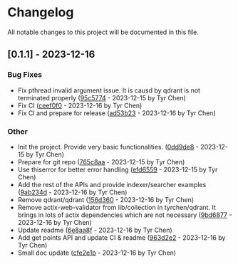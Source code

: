 # Changelog

All notable changes to this project will be documented in this file.

## [0.1.1] - 2023-12-16

### Bug Fixes

- Fix pthread invalid argument issue. It is causd by qdrant is not terminated properly
 ([95c5774](95c5774895340672003a80909b5f0073dd1e21ad) - 2023-12-15 by Tyr Chen)
- Fix CI
 ([ceef0f0](ceef0f0c2f8004937bc01335ca20a1dc9bf7f408) - 2023-12-16 by Tyr Chen)
- Fix CI and prepare for release
 ([ad53b23](ad53b23a3a718751530c578b3304d1f3b2f94f8e) - 2023-12-16 by Tyr Chen)

### Other

- Init the project. Provide very basic functionalities.
 ([0dd9de8](0dd9de825c0062323374de78b509b79fc81c315c) - 2023-12-15 by Tyr Chen)
- Prepare for git repo
 ([765c8aa](765c8aabe4c86055ebd1ae20671f963807ec679e) - 2023-12-15 by Tyr Chen)
- Use thiserror for better error handling
 ([efd6559](efd6559d793dfc8c4f7cf9193ac837ff61eb2f6e) - 2023-12-15 by Tyr Chen)
- Add the rest of the APIs and provide indexer/searcher examples
 ([9ab234d](9ab234dd4d25a57ed3f9142065c14848212206fb) - 2023-12-16 by Tyr Chen)
- Remove qdrant/qdrant
 ([156d360](156d360d48261f69af0fb3ff4a6310f748511f8e) - 2023-12-16 by Tyr Chen)
- Remove actix-web-validator from lib/collection in tyrchen/qdrant. It brings in lots of actix dependencies which are not necessary
 ([9bd6877](9bd68771f1f82aa805b9bafbb3ad3e38ac0a9097) - 2023-12-16 by Tyr Chen)
- Update readme
 ([6e8aa8f](6e8aa8f3c0217ced2eb927bc9ffc18db89047cc8) - 2023-12-16 by Tyr Chen)
- Add get points API and update CI & readme
 ([963d2e2](963d2e2b118346cf80a304c1c803172bf6a5cc45) - 2023-12-16 by Tyr Chen)
- Small doc update
 ([cfe2e1b](cfe2e1bcb744267f2dc98e6368b791db20c7dad4) - 2023-12-16 by Tyr Chen)

<!-- generated by git-cliff -->
